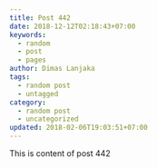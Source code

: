 ```yaml
---
title: Post 442
date: 2018-12-12T02:18:43+07:00
keywords:
  - random
  - post
  - pages
author: Dimas Lanjaka
tags:
  - random post
  - untagged
category:
  - random post
  - uncategorized
updated: 2018-02-06T19:03:51+07:00
---
```

This is content of post 442